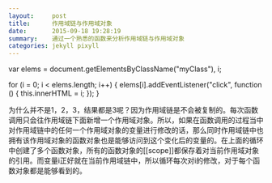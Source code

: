 ```yaml
---
layout:     post
title:      作用域链与作用域对象
date:       2015-09-18 19:28:19
summary:    通过一个熟悉的函数来分析作用域链与作用域对象
categories: jekyll pixyll
---
```

var elems = document.getElementsByClassName("myClass"), i;

for (i = 0; i < elems.length; i++) {
  elems[i].addEventListener("click", function () {
    this.innerHTML = i;
  });
}

为什么并不是1，2，3，结果都是3呢？因为作用域链是不会被复制的。每次函数调用只会往作用域链下面新增一个作用域对象。所以，如果在函数调用的过程当中对作用域链中的任何一个作用域对象的变量进行修改的话，那么同时作用域链中也拥有该作用域对象的函数对象也是能够访问到这个变化后的变量的。在上面的循环中创建了多个函数对象，所有的函数对象的[[scope]]都保存着对当前作用域对象的引用。而变量i正好就在当前作用域链中，所以循环每次对i的修改，对于每个函数对象都是能够看到的。

